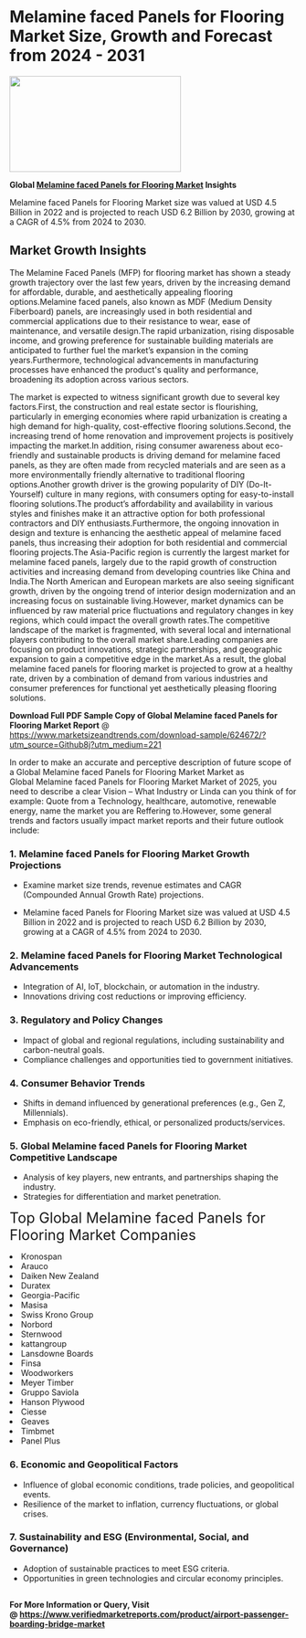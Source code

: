 <H1>Melamine faced Panels for Flooring Market Size, Growth and Forecast from 2024 - 2031</H1><img class="aligncenter size-medium wp-image-584254" src="https://thirdeyenews.in/wp-content/uploads/2024/09/Global-Market-Research-300x168.jpeg" alt="" width="300" height="168" /><p><strong>Global&nbsp;<a href="https://www.marketsizeandtrends.com/download-sample/624672/?utm_source=Github8j?utm_medium=221">Melamine faced Panels for Flooring Market</a> Insights</strong></p><p>Melamine faced Panels for Flooring Market size was valued at USD 4.5 Billion in 2022 and is projected to reach USD 6.2 Billion by 2030, growing at a CAGR of 4.5% from 2024 to 2030.</p><p><h2>Market Growth Insights</h2> <p>The Melamine Faced Panels (MFP) for flooring market has shown a steady growth trajectory over the last few years, driven by the increasing demand for affordable, durable, and aesthetically appealing flooring options.Melamine faced panels, also known as MDF (Medium Density Fiberboard) panels, are increasingly used in both residential and commercial applications due to their resistance to wear, ease of maintenance, and versatile design.The rapid urbanization, rising disposable income, and growing preference for sustainable building materials are anticipated to further fuel the market’s expansion in the coming years.Furthermore, technological advancements in manufacturing processes have enhanced the product's quality and performance, broadening its adoption across various sectors.</p> <p>The market is expected to witness significant growth due to several key factors.First, the construction and real estate sector is flourishing, particularly in emerging economies where rapid urbanization is creating a high demand for high-quality, cost-effective flooring solutions.Second, the increasing trend of home renovation and improvement projects is positively impacting the market.In addition, rising consumer awareness about eco-friendly and sustainable products is driving demand for melamine faced panels, as they are often made from recycled materials and are seen as a more environmentally friendly alternative to traditional flooring options.Another growth driver is the growing popularity of DIY (Do-It-Yourself) culture in many regions, with consumers opting for easy-to-install flooring solutions.The product’s affordability and availability in various styles and finishes make it an attractive option for both professional contractors and DIY enthusiasts.Furthermore, the ongoing innovation in design and texture is enhancing the aesthetic appeal of melamine faced panels, thus increasing their adoption for both residential and commercial flooring projects.The Asia-Pacific region is currently the largest market for melamine faced panels, largely due to the rapid growth of construction activities and increasing demand from developing countries like China and India.The North American and European markets are also seeing significant growth, driven by the ongoing trend of interior design modernization and an increasing focus on sustainable living.However, market dynamics can be influenced by raw material price fluctuations and regulatory changes in key regions, which could impact the overall growth rates.The competitive landscape of the market is fragmented, with several local and international players contributing to the overall market share.Leading companies are focusing on product innovations, strategic partnerships, and geographic expansion to gain a competitive edge in the market.As a result, the global melamine faced panels for flooring market is projected to grow at a healthy rate, driven by a combination of demand from various industries and consumer preferences for functional yet aesthetically pleasing flooring solutions.</p> <p><span class=""><strong>Download Full PDF Sample Copy of Global Melamine faced Panels for Flooring Market Report</strong> @ <a href="https://www.marketsizeandtrends.com/download-sample/624672/?utm_source=Github8j?utm_medium=221" target="_blank">https://www.marketsizeandtrends.com/download-sample/624672/?utm_source=Github8j?utm_medium=221</a></span></p><p>In order to make an accurate and perceptive description of future scope of a Global&nbsp;Melamine faced Panels for Flooring Market Market as Global&nbsp;Melamine faced Panels for Flooring Market Market of 2025, you need to describe a clear Vision &ndash; What Industry or Linda can you think of for example: Quote from a Technology, healthcare, automotive, renewable energy, name the market you are Reffering to.However, some general trends and factors usually impact market reports and their future outlook include:</p><h3>1.&nbsp;<strong>Melamine faced Panels for Flooring Market Growth Projections</strong></h3><ul><li>Examine market size trends, revenue estimates and CAGR (Compounded Annual Growth Rate) projections.</li><li><p>Melamine faced Panels for Flooring Market size was valued at USD 4.5 Billion in 2022 and is projected to reach USD 6.2 Billion by 2030, growing at a CAGR of 4.5% from 2024 to 2030.</p></li></ul><h3>2.&nbsp;<strong>Melamine faced Panels for Flooring Market Technological Advancements</strong></h3><ul><li>Integration of AI, IoT, blockchain, or automation in the industry.</li><li>Innovations driving cost reductions or improving efficiency.</li></ul><h3>3.&nbsp;<strong>Regulatory and Policy Changes</strong></h3><ul><li>Impact of global and regional regulations, including sustainability and carbon-neutral goals.</li><li>Compliance challenges and opportunities tied to government initiatives.</li></ul><h3>4.&nbsp;<strong>Consumer Behavior Trends</strong></h3><ul><li>Shifts in demand influenced by generational preferences (e.g., Gen Z, Millennials).</li><li>Emphasis on eco-friendly, ethical, or personalized products/services.</li></ul><h3>5.&nbsp;<strong>Global Melamine faced Panels for Flooring Market Competitive Landscape</strong></h3><ul><li>Analysis of key players, new entrants, and partnerships shaping the industry.</li><li>Strategies for differentiation and market penetration.</li></ul><p data-pm-slice="1 1 []"><span style="color: inherit; font-family: inherit; font-size: 25px;">Top Global Melamine faced Panels for Flooring Market Companies</span></p><div class="" data-test-id=""><p><li>Kronospan</li><li> Arauco</li><li> Daiken New Zealand</li><li> Duratex</li><li> Georgia-Pacific</li><li> Masisa</li><li> Swiss Krono Group</li><li> Norbord</li><li> Sternwood</li><li> kattangroup</li><li> Lansdowne Boards</li><li> Finsa</li><li> Woodworkers</li><li> Meyer Timber</li><li> Gruppo Saviola</li><li> Hanson Plywood</li><li> Ciesse</li><li> Geaves</li><li> Timbmet</li><li> Panel Plus</li></p></div><h3>6.&nbsp;<strong>Economic and Geopolitical Factors</strong></h3><ul><li>Influence of global economic conditions, trade policies, and geopolitical events.</li><li>Resilience of the market to inflation, currency fluctuations, or global crises.</li></ul><h3>7.&nbsp;<strong>Sustainability and ESG (Environmental, Social, and Governance)</strong></h3><ul><li>Adoption of sustainable practices to meet ESG criteria.</li><li>Opportunities in green technologies and circular economy principles.</li></ul><h2><strong style="font-size: 14px;">For More Information or Query, Visit @&nbsp;</strong><a style="background-color: #ffffff; font-size: 14px;" href="https://www.marketsizeandtrends.com/report/melamine-faced-panels-for-flooring-market/" target="_blank">https://www.verifiedmarketreports.com/product/airport-passenger-boarding-bridge-market</a></h2>